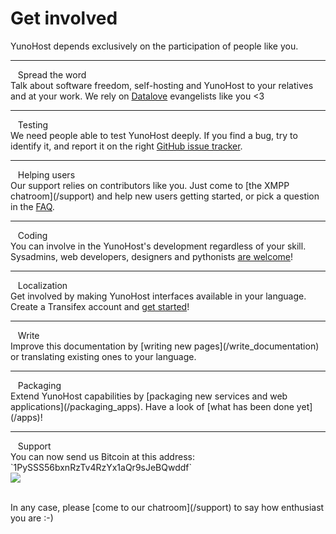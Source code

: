 # Get involved

<p class="lead">
YunoHost depends exclusively on the participation of people like you.
</p>

---

<div class="row">
<div class="col col-md-3 lead">
<span class="glyphicon glyphicon-heart"></span>&nbsp;&nbsp; Spread the word
</div>
<div class="col col-md-8" markdown="1">
Talk about software freedom, self-hosting and YunoHost to your relatives and at your work. We rely on <a href="http://datalove.me/" target="_blank">Datalove</a> evangelists like you <3
</div>
</div>

---

<div class="row">
<div class="col col-md-3 lead">
<span class="glyphicon glyphicon-exclamation-sign"></span>&nbsp;&nbsp; Testing
</div>
<div class="col col-md-8" markdown="1">
We need people able to test YunoHost deeply. If you find a bug, try to identify it, and report it on the right <a href="https://github.com/YunoHost" target="_blank">GitHub issue tracker</a>.
</div>
</div>

---

<div class="row">
<div class="col col-md-3 lead">
<span class="glyphicon glyphicon-user"></span>&nbsp;&nbsp; Helping users
</div>
<div class="col col-md-8" markdown="1">
Our support relies on contributors like you. Just come to [the XMPP chatroom](/support) and help new users getting started, or pick a question in the <a href="https://ask.yunohost.org/" target="_blank">FAQ</a>.
</div>
</div>

---

<div class="row">
<div class="col col-md-3 lead">
<span class="glyphicon glyphicon-cog"></span>&nbsp;&nbsp; Coding
</div>
<div class="col col-md-8" markdown="1">
You can involve in the YunoHost's development regardless of your skill.    
Sysadmins, web developers, designers and pythonists <a href="https://github.com/YunoHost" target="_blank">are welcome</a>!
</div>
</div>

---

<div class="row">
<div class="col col-md-3 lead">
<span class="glyphicon glyphicon-globe"></span>&nbsp;&nbsp; Localization
</div>
<div class="col col-md-8" markdown="1">
Get involved by making YunoHost interfaces available in your language.    
Create a Transifex account and <a href="https://www.transifex.com/organization/yunohost/" target="_blank">get started</a>! 
</div>
</div>

---

<div class="row">
<div class="col col-md-3 lead">
<span class="glyphicon glyphicon-edit"></span>&nbsp;&nbsp; Write
</div>
<div class="col col-md-8" markdown="1">
Improve this documentation by [writing new pages](/write_documentation) or translating existing ones to your language.
</div>
</div>

<hr>

<div class="row">
<div class="col col-md-3 lead">
<span class="glyphicon glyphicon-gift"></span>&nbsp;&nbsp; Packaging
</div>
<div class="col col-md-8" markdown="1">
Extend YunoHost capabilities by [packaging new services and web applications](/packaging_apps).    
Have a look of [what has been done yet](/apps)!
</div>
</div>

---

<div class="row">
<div class="col col-md-3 lead">
<span class="glyphicon glyphicon-euro"></span>&nbsp;&nbsp; Support
</div>
<div class="col col-md-8" markdown="1">
You can now send us Bitcoin at this address: `1PySSS56bxnRzTv4RzYx1aQr9sJeBQwddf`
</br>
<a href="bitcoin:1PySSS56bxnRzTv4RzYx1aQr9sJeBQwddf?label=Yunohost"><img src="http://doc.yunohost.org/images/bitcoin.png" /></a>
</div>
</div>


<br>
<p class="lead" markdown="1">In any case, please [come to our chatroom](/support) to say how enthusiast you are :-)</p>
